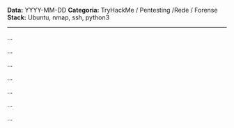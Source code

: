 **Data:** YYYY-MM-DD
**Categoria:** TryHackMe / Pentesting /Rede / Forense
**Stack:** Ubuntu, nmap, ssh, python3

---

...

...

...

...

...

...

...
